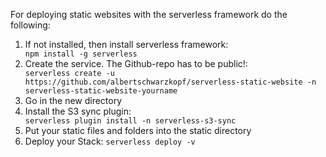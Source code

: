For deploying static websites with the serverless framework do the following:

<ol>
<li>If not installed, then install serverless framework: </li>
<code>npm install -g serverless</code>

<li>Create the service. The Github-repo has to be public!:</li> 
<code>serverless create -u https://github.com/albertschwarzkopf/serverless-static-website -n serverless-static-website-yourname</code>

<li>Go in the new directory

<li>Install the S3 sync plugin:</li>
<code>serverless plugin install -n serverless-s3-sync</code>

<li>Put your static files and folders into the static directory
  
<li>Deploy your Stack:
  <code>serverless deploy -v</code>
